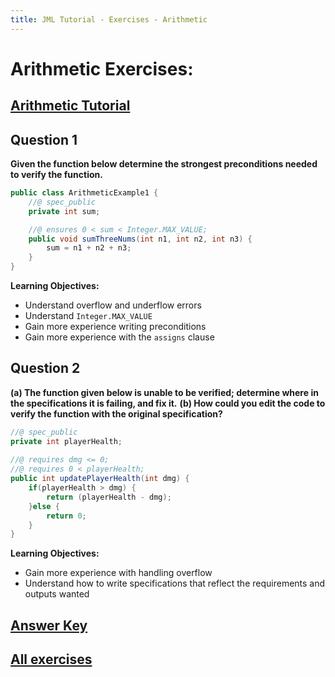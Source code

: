 ```yaml
---
title: JML Tutorial - Exercises - Arithmetic
---
```

# Arithmetic Exercises:
## **[Arithmetic Tutorial](https://www.openjml.org/tutorial/ArithmeticModes)**

## **Question 1**
**Given the function below determine the strongest preconditions needed to verify the function.**
```Java
public class ArithmeticExample1 {
	//@ spec_public
	private int sum;

	//@ ensures 0 < sum < Integer.MAX_VALUE;
	public void sumThreeNums(int n1, int n2, int n3) {
		sum = n1 + n2 + n3;
	}	
}
```
**Learning Objectives:**
+ Understand overflow and underflow errors
+ Understand `Integer.MAX_VALUE`
+ Gain more experience writing preconditions
+ Gain more experience with the `assigns` clause

## **Question 2**
**(a) The function given below is unable to be verified; determine where in the specifications it is failing, and fix it.**
**(b) How could you edit the code to verify the function with the original specification?**
```Java
//@ spec_public
private int playerHealth;
	
//@ requires dmg <= 0;
//@ requires 0 < playerHealth;
public int updatePlayerHealth(int dmg) {
	if(playerHealth > dmg) {
		return (playerHealth - dmg);
	}else {
		return 0;
	}
}
```
**Learning Objectives:**
+ Gain more experience with handling overflow 
+ Understand how to write specifications that reflect the requirements and outputs wanted  

## **[Answer Key](ArithmeticExKey.md)**
## **[All exercises](https://www.openjml.org/tutorial/exercises/exercises)**